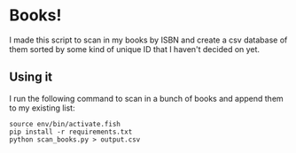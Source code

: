 # Books!

I made this script to scan in my books by ISBN and create a csv database of them sorted by some kind of unique ID that I haven't decided on yet.

## Using it

I run the following command to scan in a bunch of books and append them to my existing list:

```
source env/bin/activate.fish
pip install -r requirements.txt
python scan_books.py > output.csv
```
